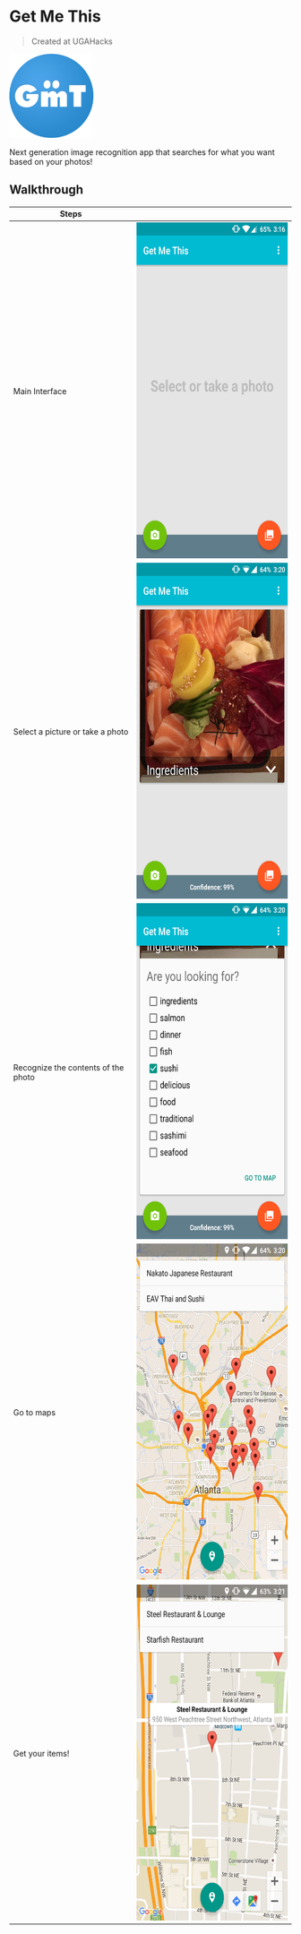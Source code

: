 # Get Me This

> Created at UGAHacks

<img src="/assets/GetMeThis.png" width="150" height="150">

Next generation image recognition app that searches for what you want based on your photos!

## Walkthrough

| Steps                               |                                                       |
|-------------------------------------|:-----------------------------------------------------:|
| Main Interface                      |<img src="/screenshots/1.png" width="337" height="600">|
| Select a picture or take a photo    |<img src="/screenshots/2.png" width="337" height="600">|
| Recognize the contents of the photo |<img src="/screenshots/3.png" width="337" height="600">|
| Go to maps                          |<img src="/screenshots/4.png" width="337" height="600">|
| Get your items!                     |<img src="/screenshots/5.png" width="337" height="600">|
